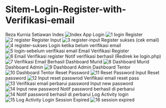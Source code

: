 # Sitem-Login-Register-with-Verifikasi-email
Reza Kurnia Setiawan
Index
![Index App](https://user-images.githubusercontent.com/56224328/135095788-46384c32-1662-4840-9011-94d78a820f9a.png)
Login
![1  login](https://user-images.githubusercontent.com/56224328/135386898-2d0f3e00-538f-4898-afe3-a16270a6842d.jpg)
Register
![2  register](https://user-images.githubusercontent.com/56224328/135386907-b2b069a0-ce49-4187-971f-06ae81b4e92e.jpg)
Register Input
![3  register-input](https://user-images.githubusercontent.com/56224328/135386911-b536507d-5919-4ad6-8bac-72d9fa034ed1.jpg)
Register sukses (cek email)
![4  register-sukses](https://user-images.githubusercontent.com/56224328/135386919-97fb9ae1-073a-470f-8ec0-ae02817cf4b6.jpg)
Login ketika belum verifikasi email
![5  login-sebelum verifikasi email](https://user-images.githubusercontent.com/56224328/135386920-26a470ae-623c-45a5-bc43-5c2cafffc22e.jpg)
Email Verifikasi Register
![6  Email Verifikasi register](https://user-images.githubusercontent.com/56224328/135386922-f329688d-0175-4f55-a0e7-119561f64c5a.jpg)
Notif verifikasi berhasil (Redirek ke login.php)
![7  Verifikasi Email Berhasil](https://user-images.githubusercontent.com/56224328/135386925-091f3dcb-d094-4b96-bf30-f1ed6261c834.jpg)
Dashboard Murid
![8  Dashboard Murid](https://user-images.githubusercontent.com/56224328/135386928-2659b119-5e12-402b-85d2-717a0d3b01fc.jpg)
Dashboard Admin
![9  Dashboard Admin](https://user-images.githubusercontent.com/56224328/135386933-9bda2f88-7ef2-4a6c-bed0-b84415627e1a.jpg)
Dashboard Tentor
![10  Dashboard Tentor](https://user-images.githubusercontent.com/56224328/135386935-6b888493-6aaa-4bee-9c54-7c8a736056d3.jpg)
Reset Password
![11  Reset Password](https://user-images.githubusercontent.com/56224328/135386936-80036feb-1950-4928-90d0-bcb9f5c9e785.jpg)
Input Reset password
![12  Input reset passwrod](https://user-images.githubusercontent.com/56224328/135386937-224ea620-2191-4fef-863e-5e0e230eae4c.jpg)
Verifikasi email reset pass
![13  Verifikasi email perbarui password](https://user-images.githubusercontent.com/56224328/135386939-0ba00775-84d2-4a28-a82c-07df54fc6b22.jpg)
Input new password
![14  Input new password](https://user-images.githubusercontent.com/56224328/135386943-775f751c-0d80-414e-8de1-533d806c1994.jpg)
Notif password berhasil di perbarui
![14  Notif password berhasil di perbarui](https://user-images.githubusercontent.com/56224328/135386946-e000d7fa-488d-404b-9593-20ac8cf49d65.jpg)
Log Activity login
![15  Log Activity Login](https://user-images.githubusercontent.com/56224328/135386949-485175fe-6893-4672-8b05-f0a995eea192.jpg)
Session Expired
![16  session expired](https://user-images.githubusercontent.com/56224328/135386952-d6155236-512b-446b-826f-d1ad3b383363.jpg)
